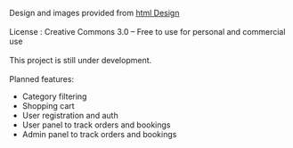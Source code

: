 Design and images provided from [html Design](https://html.design/download/feane-fast-food-html-template/)
<br/>
<br/>
License : Creative Commons 3.0 – Free to
use for personal and commercial use
<br/>
<br/>
This project is still under development.
<br/>
<br/>
Planned features:
<br/>

- Category filtering
  <br/>
- Shopping cart
  <br/>
- User registration and auth
  <br/>
- User panel to track orders and bookings
  <br/>
- Admin panel to track orders and bookings

